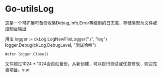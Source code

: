 # Go-utilsLog
这是一个可扩展可备份收集Debug,Info,Error等级别的日志库，存储类型为文件或控制台输出


用法
	logger := ckLog.LogNewFileLogger("./", "log")
	logger.Debug(ckLog.DebugLevel, "测试哈哈")

	defer logger.Close()
  
  文件超过1024 * 1024会自动备份，从新创建，可以自行测试或任意修改，欢迎完善项目，star
  
